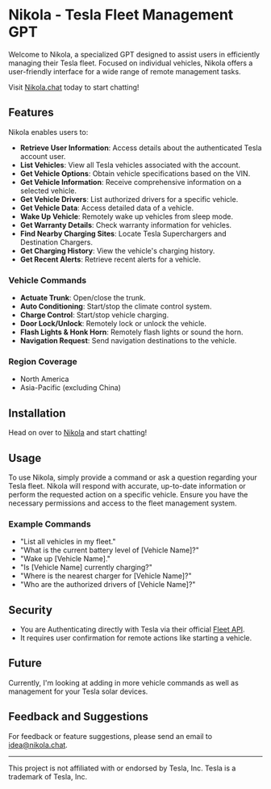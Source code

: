 # Nikola - Tesla Fleet Management GPT

Welcome to Nikola, a specialized GPT designed to assist users in efficiently managing their Tesla fleet. Focused on individual vehicles, Nikola offers a user-friendly interface for a wide range of remote management tasks.

Visit [Nikola.chat](https://nikola.chat) today to start chatting!

## Features

Nikola enables users to:

- **Retrieve User Information**: Access details about the authenticated Tesla account user.
- **List Vehicles**: View all Tesla vehicles associated with the account.
- **Get Vehicle Options**: Obtain vehicle specifications based on the VIN.
- **Get Vehicle Information**: Receive comprehensive information on a selected vehicle.
- **Get Vehicle Drivers**: List authorized drivers for a specific vehicle.
- **Get Vehicle Data**: Access detailed data of a vehicle.
- **Wake Up Vehicle**: Remotely wake up vehicles from sleep mode.
- **Get Warranty Details**: Check warranty information for vehicles.
- **Find Nearby Charging Sites**: Locate Tesla Superchargers and Destination Chargers.
- **Get Charging History**: View the vehicle's charging history.
- **Get Recent Alerts**: Retrieve recent alerts for a vehicle.

### Vehicle Commands

- **Actuate Trunk**: Open/close the trunk.
- **Auto Conditioning**: Start/stop the climate control system.
- **Charge Control**: Start/stop vehicle charging.
- **Door Lock/Unlock**: Remotely lock or unlock the vehicle.
- **Flash Lights & Honk Horn**: Remotely flash lights or sound the horn.
- **Navigation Request**: Send navigation destinations to the vehicle.

### Region Coverage

- North America
- Asia-Pacific (excluding China)

## Installation

Head on over to [Nikola](https://nikola.chat) and start chatting!

## Usage

To use Nikola, simply provide a command or ask a question regarding your Tesla fleet. Nikola will respond with accurate, up-to-date information or perform the requested action on a specific vehicle. Ensure you have the necessary permissions and access to the fleet management system.

### Example Commands
- "List all vehicles in my fleet."
- "What is the current battery level of [Vehicle Name]?"
- "Wake up [Vehicle Name]."
- "Is [Vehicle Name] currently charging?"
- "Where is the nearest charger for [Vehicle Name]?"
- "Who are the authorized drivers of [Vehicle Name]?"

## Security

- You are Authenticating directly with Tesla via their official [Fleet API](https://developer.tesla.com/docs/fleet-api).
- It requires user confirmation for remote actions like starting a vehicle.

## Future

Currently, I'm looking at adding in more vehicle commands as well as management for your Tesla solar devices.

## Feedback and Suggestions

For feedback or feature suggestions, please send an email to [idea@nikola.chat](mailto:idea@nikola.chat).

---

This project is not affiliated with or endorsed by Tesla, Inc. Tesla is a trademark of Tesla, Inc.
